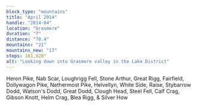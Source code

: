 ```yaml
---
block_type: "mountains"
title: "April 2014"
handle: "2014-04"
location: "Grasmere"
duration: "7"
distance: "70.4"
mountains: "21"
mountains_new: "17"
steps: 161,920"
alt: "Looking down into Grasmere valley in the Lake District"
---
```


Heron Pike, Nab Scar, Loughrigg Fell, Stone Arthur, Great Rigg, Fairfield, Dollywagon Pike, Nethermost Pike, Helvellyn, White Side, Raise, Stybarrow Dodd, Watson's Dodd, Great Dodd, Clough Head, Steel Fell, Calf Crag, Gibson Knott, Helm Crag, Blea Rigg, & Silver How
